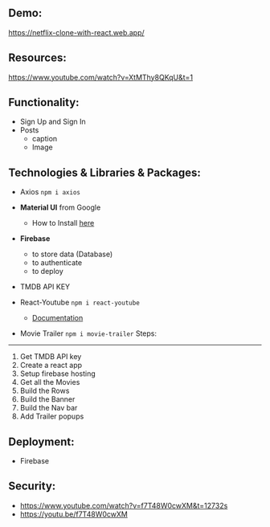 ## Demo:

https://netflix-clone-with-react.web.app/

## Resources:

https://www.youtube.com/watch?v=XtMThy8QKqU&t=1

## Functionality:

- Sign Up and Sign In
- Posts
  - caption
  - Image

## Technologies & Libraries & Packages:

- Axios `npm i axios`
- **Material UI** from Google

  - How to Install [here](https://material-ui.com/getting-started/installation/)

- **Firebase**

  - to store data (Database)
  - to authenticate
  - to deploy

- TMDB API KEY

- React-Youtube `npm i react-youtube`
  - [Documentation](https://www.npmjs.com/package/react-youtube)
- Movie Trailer `npm i movie-trailer`
  Steps:

---

1. Get TMDB API key
2. Create a react app
3. Setup firebase hosting
4. Get all the Movies
5. Build the Rows
6. Build the Banner
7. Build the Nav bar
8. Add Trailer popups

## Deployment:

- Firebase

## Security:

- https://www.youtube.com/watch?v=f7T48W0cwXM&t=12732s
- https://youtu.be/f7T48W0cwXM
